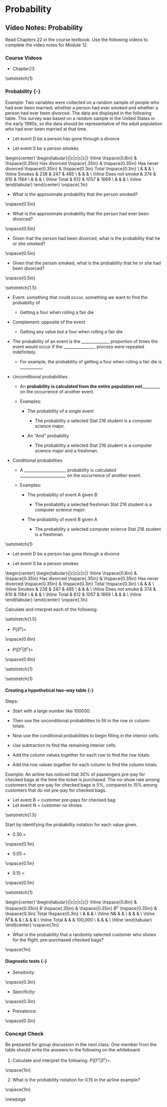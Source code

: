 # Probability 

## Video Notes: Probability 

Read Chapters 22 in the course textbook.  Use the following videos to complete the video notes for Module 12.

### Course Videos

* Chapter23

\setstretch{1}

### Probability {-}

Example: Two variables were collected on a random sample of people who had ever been married; whether a person had ever smoked and whether a person had ever been divorced. The data are displayed in the following table. This survey was based on a random sample in the United States in the early 1990s, so the data should be representative of the adult population who had ever been married at that time. 

* Let event D be a person has gone through a divorce

* Let event S be a person smokes

\begin{center}
\begin{tabular}{|c|c|c|c|} \hline
\hspace{0.8in} & \hspace{0.35in} Has divorced \hspace{.35in} & \hspace{0.35in} Has never divorced  \hspace{0.35in} & \hspace{0.3in} Total \hspace{0.3in} \\ 
& & & \\ \hline
Smokes & 238 & 247 & 485 \\ 
& & & \\ \hline
Does not smoke & 374 & 810 & 1184 \\ 
& & & \\ \hline
Total & 612 & 1057 & 1669 \\ 
& & & \\ \hline
\end{tabular}
\end{center}
\vspace{.1in}

* What is the approximate probability that the person smoked? 

\vspace{0.5in}

* What is the approximate probability that the person had ever been divorced? 

\vspace{0.5in}

* Given that the person had been divorced, what is the probability that he or she smoked? 

\vspace{0.5in}

* Given that the person smoked, what is the probability that he or she had been divorced? 

\vspace{0.5in}

\setstretch{1.5}

* Event: something that could occur, something we want to find the probability of

    * Getting a four when rolling a fair die

* Complement: opposite of the event

    * Getting any value but a four when rolling a fair die

* The probability of an event is the ______________ proportion of times the event would occur if the ________________ process were repeated indefinitely.

    * For example, the probability of getting a four when rolling a fair die is ___________.

* Unconditional probabilities

    * An ____________________probability is calculated from the entire population not_____________________________
    on the occurrence of another event.

    * Examples:

        * The probability of a single event

            * The probability a selected Stat 216 student is a computer science major.

        * An “And” probability

            * The probability a selected Stat 216 student is a computer science major and a freshman.

* Conditional probabilities

    * A _____________________ probability is calculated
_______________________ on the occurrence of another event.

    * Examples:

        * The probability of event A given B

            * The probability a selected freshman Stat 216 student is a computer science major.

        * The probability of event B given A

            * The probability a selected computer science Stat 216 student is a freshman

\setstretch{1}

* Let event D be a person has gone through a divorce

* Let event S be a person smokes

\begin{center}
\begin{tabular}{|c|c|c|c|} \hline
\hspace{0.8in} & \hspace{0.35in} Has divorced \hspace{.35in} & \hspace{0.35in} Has never divorced  \hspace{0.35in} & \hspace{0.3in} Total \hspace{0.3in} \\ 
& & & \\ \hline
Smokes & 238 & 247 & 485 \\ 
& & & \\ \hline
Does not smoke & 374 & 810 & 1184 \\ 
& & & \\ \hline
Total & 612 & 1057 & 1669 \\ 
& & & \\ \hline
\end{tabular}
\end{center}
\vspace{.1in}

Calculate and interpret each of the following:

\setstretch{1.5}

* $P(S^c)=$

\vspace{0.6in}

* $P(D^c|S^c)=$

\vspace{0.6in}

<!-- #### Finding probabilities from a table {-} -->

<!-- \begin{center} -->
<!-- \begin{tabular}{|c|c|c|c|} \hline -->
<!-- \hspace{0.8in} & \hspace{0.35in} $A$ \hspace{.35in} & \hspace{0.35in} $A^c$  \hspace{0.35in} & \hspace{0.3in} Total \hspace{0.3in} \\ -->
<!-- & & & \\ \hline -->
<!-- $B$& $A$ and $B$ & $A^c$ and $B$ & Total $B$ \\ -->
<!-- & & & \\ \hline -->
<!-- $B^c$& $A$ and $B^c$ & $A^c$ and $B^c$ & Total $B^c$ \\ -->
<!-- & & & \\ \hline -->
<!-- Total & Total $A$ & Total $A^c$ & TOTAL \\ -->
<!-- & & & \\ \hline -->
<!-- \end{tabular} -->
<!-- \end{center} -->
<!-- \vspace{.1in} -->

<!-- \setstretch{1.5} -->

<!-- Calculating unconditional probabilities: -->

<!-- $P(A)=$ -->

<!-- \vspace{0.2in} -->

<!-- $P(A$ and $B^c) =$ -->

<!-- \vspace{0.2in} -->

<!-- Calculating conditional probabilities: -->


<!-- $P(A|B)=$ -->

<!-- \vspace{0.2in} -->

<!-- $P(B|A) =$ -->

<!-- \vspace{0.2in} -->

\setstretch{1}



\setstretch{1}

#### Creating a hypothetical two-way table {-}

Steps:

* Start with a large number like 100000.  

* Then use the unconditional probabilities to fill in the row or column totals. 

* Now use the conditional probabilities to begin filling in the interior cells.  

* Use subtraction to find the remaining interior cells.

* Add the column values together for each row to find the row totals.

* Add the row values together for each column to find the column totals.

Example:  An airline has noticed that 30\% of passengers pre-pay for checked bags at the time the ticket is purchased.  The no-show rate among customers that pre-pay for checked bags is 5\%, compared to 15\% among customers that do not pre-pay for checked bags.

* Let event B = customer pre-pays for checked bag
* Let event N = customer no shows

\setstretch{1.5}

Start by identifying the probability notation for each value given.

* 0.30 = 

\vspace{0.1in}

* 0.05 = 

\vspace{0.1in}

* 0.15 = 

\vspace{0.1in}

\setstretch{1}

\begin{center}
\begin{tabular}{|c|c|c|c|} \hline
\hspace{0.8in} & \hspace{0.35in} $B$ \hspace{.35in} & \hspace{0.35in} $B^c$  \hspace{0.35in} & \hspace{0.3in} Total \hspace{0.3in} \\ 
& & & \\ \hline
$N$& & & \\ 
& & & \\ \hline
$N^c$& & & \\ 
& & & \\ \hline
Total & & & 100,000 \\ 
& & & \\ \hline
\end{tabular}
\end{center}
\vspace{.1in}

* What is the probability that a randomly selected customer who shows for the flight, pre-purchased checked bags?

\vspace{1in}

#### Diagnostic tests {-}

* Sensitivity:

\vspace{0.3in}

* Specificity:

\vspace{0.3in}

* Prevalence:

\vspace{0.3in}

<!-- ### Relative Risk {-} -->

<!-- * Relative risk is the ratio of the risks in two different categories of an explanatory variable. -->

<!-- Relative Risk: -->

<!-- \vspace{0.3in} -->

<!-- \setstretch{1.5} -->

<!-- * Interpretation: -->

<!--     * The proportion of successes in group 1 is the $RR$ ________________ the proportion of successes in group 2. -->

<!-- Increase in risk: -->

<!-- \vspace{0.3in} -->

<!-- * Interpretation: -->

<!--     * The proportion of successes in group 1 is the $(RR-1)$ ______________  -->
<!-- higher/lower than the proportion of successes in group 2. -->

<!-- Percent increase in risk: -->

<!-- \vspace{0.3in} -->

<!-- * Interpretation: -->

<!--     * The proportion of successes in group 1 is the $(RR-1)\times 100$ __________ higher/lower than the proportion of successes in group 2. -->

<!-- \setstretch{1} -->

<!-- Example for class discussion: In a study reported in the New England Journal of Medicine [@doit2015], one-hundred fifty (150) children who had shown sensitivity to peanuts were randomized to receive a flour containing a peanut protein or a placebo flour for 2.5 years. At age 5 years, children were tested with a standard skin prick to see if they had an allergic reaction to peanut protein (yes or no). 71% of those in the peanut flour group no longer demonstrated a peanut allergy compared to 2% of those in the placebo group. -->

<!-- * Calculate the relative risk of desensitization comparing the peanut flour group to the placebo group. -->

<!-- \vspace{0.8in} -->

<!-- * Interpret the value of relative risk in context of the problem. -->

<!-- \vspace{0.6in} -->

<!-- * Find the increase (or decrease) in risk of desensitization and interpret this value in context of the problem. -->

<!-- \vspace{1in} -->

<!-- * Find the percent increase (or decrease) in risk of desensitization and interpret this value in context of the problem. -->

<!-- \vspace{1in} -->

<!-- Within the peanut flour group, the percent desensitized within each age group (at start of study) is as follows: -->

<!-- 1-year-olds: 71\%; 2-year-olds: 35\%; 3-year-olds: 19\% -->

<!-- * Calculate the relative risk of desensitization comparing the 3 year olds to the 2 year olds within the peanut flour group.  -->

<!-- \vspace{0.8in} -->

<!-- * Interpret the percent increase (or decrease) in risk of desensitization comparing the 3 year olds to the 2 year olds within the peanut flour group. -->

<!-- \vspace{0.8in} -->

<!-- #### Relative risk in the news {-} -->

<!-- People 50 and older who have had a mild case of covid-19 are 15\% more likely to develop shingles (herpes zoster) within six months than are those who have not been infected by the coronavirus, according to research published in the journal Open Forum Infectious Diseases [@bhavsar2022].  -->

<!-- * What was the calculated relative risk of developing shingles when comparing those who has mild COVID-19 to those who had not had COVID-19, among the 50 and older population? -->

<!-- \vspace{0.8in} -->

<!-- #### Testing Relative Risk {-} -->

<!-- In Unit 2, we tested for a difference in proportion.  We could also test for relative risk. -->

<!-- \setstretch{1.5} -->

<!-- Null Hypothesis: -->

<!-- $H_0:$ -->

<!-- \vspace{0.2in} -->

<!-- Alternative Hypothesis: -->

<!-- $H_A:$ -->

<!-- \vspace{0.2in} -->

<!-- \setstretch{1} -->

### Concept Check

Be prepared for group discussion in the next class. One member from the table should write the answers to the following on the whiteboard.

1. Calculate and interpret the following: $P(D^c|S^c)=$.

\vspace{1in}

2. What is the probability notation for 0.15 in the airline example?

\vspace{1in}

\newpage
